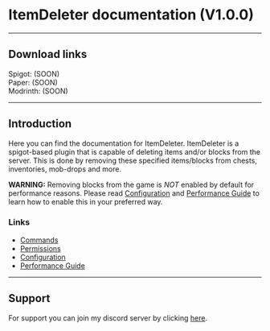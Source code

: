 <!-- { "sidebar": "_sidebar.md" } -->
# ItemDeleter documentation (V1.0.0)

---

## Download links
Spigot: (SOON) <br>
Paper: (SOON) <br>
Modrinth: (SOON)

---

## Introduction

Here you can find the documentation for ItemDeleter. ItemDeleter is a spigot-based plugin that is capable of deleting items and/or blocks from the server. This is done by removing these specified items/blocks from chests, inventories, mob-drops and more.

**WARNING:** Removing blocks from the game is *NOT* enabled by default for performance reasons. Please read [Configuration](/ItemDeleter/configuration.md) and [Performance Guide](/ItemDeleter/performance.md) to learn how to enable this in your preferred way.


### Links

- [Commands](/ItemDeleter/commands.md)
- [Permissions](/ItemDeleter/permissions.md)
- [Configuration](/ItemDeleter/configuration.md)
- [Performance Guide](/ItemDeleter/performance.md)

---

## Support

For support you can join my discord server by clicking [here](https://discord.gg/XkDPdEfcQJ).